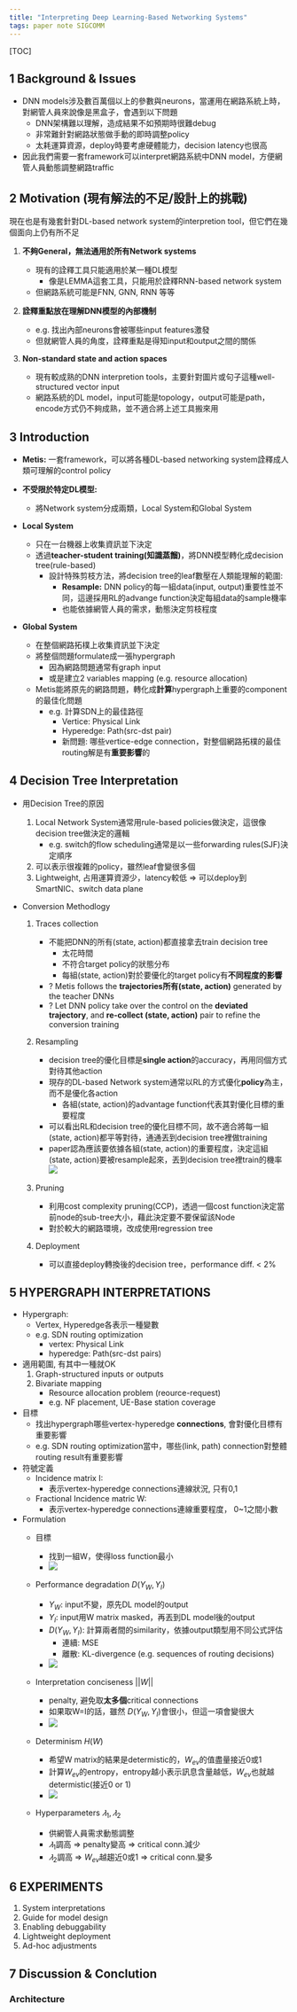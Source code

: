 ```yaml
---
title: "Interpreting Deep Learning-Based Networking Systems"
tags: paper note SIGCOMM
---
```


[TOC]



## 1 Background & Issues
*  DNN models涉及數百萬個以上的參數與neurons，當運用在網路系統上時，對網管人員來說像是黑盒子，會遇到以下問題
    *  DNN架構難以理解，造成結果不如預期時很難debug
    *  非常難針對網路狀態做手動的即時調整policy
    *  太耗運算資源，deploy時要考慮硬體能力，decision latency也很高
*  因此我們需要一套framework可以interpret網路系統中DNN model，方便網管人員動態調整網路traffic


## 2 Motivation (現有解法的不足/設計上的挑戰)
現在也是有幾套針對DL-based network system的interpretion tool，但它們在幾個面向上仍有所不足

1. **不夠General，無法通用於所有Network systems**
    * 現有的詮釋工具只能適用於某一種DL模型
        * 像是LEMMA這套工具，只能用於詮釋RNN-based network system
    * 但網路系統可能是FNN, GNN, RNN 等等
    
2. **詮釋重點放在理解DNN模型的內部機制**
    * e.g. 找出內部neurons會被哪些input features激發
    * 但就網管人員的角度，詮釋重點是得知input和output之間的關係
    
3. **Non-standard state and action spaces**
    * 現有較成熟的DNN interpretion tools，主要針對圖片或句子這種well-structured vector input
    * 網路系統的DL model，input可能是topology，output可能是path，encode方式仍不夠成熟，並不適合將上述工具搬來用
    
## 3 Introduction
*   **Metis:** 一套framework，可以將各種DL-based networking system詮釋成人類可理解的control policy
*   **不受限於特定DL模型:** 
    * 將Network system分成兩類，Local System和Global System
*   **Local System**
    *   只在一台機器上收集資訊並下決定
    *   透過**teacher-student training(知識蒸餾)**，將DNN模型轉化成decision tree(rule-based)
        *   設計特殊剪枝方法，將decision tree的leaf數壓在人類能理解的範圍:
            *   **Resample:** DNN policy的每一組data(input, output)重要性並不同，這邊採用RL的advange function決定每組data的sample機率
            *   也能依據網管人員的需求，動態決定剪枝程度

*   **Global System**
    *   在整個網路拓樸上收集資訊並下決定
    *   將整個問題formulate成一張hypergraph
        * 因為網路問題通常有graph input
        * 或是建立2 variables mapping (e.g. resource allocation)
    *   Metis能將原先的網路問題，轉化成**計算**hypergraph上重要的component的最佳化問題
        * e.g. 計算SDN上的最佳路徑
            * Vertice: Physical Link
            * Hyperedge: Path(src-dst pair)
            * 新問題: 哪些vertice-edge connection，對整個網路拓樸的最佳routing解是有**重要影響**的
    
## 4 Decision Tree Interpretation
* 用Decision Tree的原因
    1. Local Network System通常用rule-based policies做決定，這很像decision tree做決定的邏輯
        * e.g. switch的flow scheduling通常是以一些forwarding rules(SJF)決定順序
    2. 可以表示很複雜的policy，雖然leaf會變很多個
    3. Lightweight, 占用運算資源少，latency較低 => 可以deploy到SmartNIC、switch data plane

* Conversion Methodlogy
    1.   Traces collection
         * 不能把DNN的所有(state, action)都直接拿去train decision tree
             * 太花時間
             * 不符合target policy的狀態分布
             * 每組(state, action)對於要優化的target policy有**不同程度的影響**
         * ? Metis follows the **trajectories所有(state, action)** generated by the teacher DNNs
         * ? Let DNN policy take over the control on the **deviated
trajectory**, and **re-collect (state, action)** pair to refine the conversion
training

    2.   Resampling
            * decision tree的優化目標是**single action**的accuracy，再用同個方式對待其他action
            * 現存的DL-based Network system通常以RL的方式優化**policy**為主，而不是優化各action
                * 各組(state, action)的advantage function代表其對優化目標的重要程度
            * 可以看出RL和decision tree的優化目標不同，故不適合將每一組(state, action)都平等對待，通通丟到decision tree裡做training
            * paper認為應該要依據各組(state, action)的重要程度，決定這組(state, action)要被resample起來，丟到decision tree裡train的機率
            ![](https://i.imgur.com/ps4yaLw.png)

    3.   Pruning
            * 利用cost complexity pruning(CCP)，透過一個cost function決定當前node的sub-tree大小，藉此決定要不要保留該Node
            * 對於較大的網路環境，改成使用regression tree

    4.   Deployment
            * 可以直接deploy轉換後的decision tree，performance diff. < 2%


## 5 HYPERGRAPH INTERPRETATIONS
* Hypergraph:
    * Vertex, Hyperedge各表示一種變數
    * e.g. SDN routing optimization
        * vertex: Physical Link
        * hyperedge: Path(src-dst pairs)
* 適用範圍, 有其中一種就OK
    1. Graph-structured inputs or outputs
    2. Bivariate mapping
        * Resource allocation problem (reource-request)
        * e.g. NF placement, UE-Base station coverage
* 目標
    * 找出hypergraph哪些vertex-hyperedge **connections**, 會對優化目標有重要影響
    * e.g. SDN routing optimization當中，哪些(link, path) connection對整體routing result有重要影響
* 符號定義
    * Incidence matrix I: 
        * 表示vertex-hyperedge connections連線狀況, 只有0,1
    * Fractional Incidence matric W: 
        * 表示vertex-hyperedge connections連線重要程度， 0~1之間小數
* Formulation
    * 目標
        * 找到一組W，使得loss function最小
        * ![](https://i.imgur.com/QK9hhzk.png)
   
   * Performance degradation $D(Y_W, Y_I)$
        * $Y_W$: input不變，原先DL model的output
        * $Y_I$: input用W matrix masked，再丟到DL model後的output
        * $D(Y_W, Y_I)$: 計算兩者間的similarity，依據output類型用不同公式評估
            * 連續: MSE
            * 離散: KL-divergence (e.g. sequences of routing decisions)
        * ![](https://i.imgur.com/AEy6vVG.png)
    * Interpretation conciseness $||W||$
        * penalty, 避免取**太多個**critical connections
        * 如果取W=I的話，雖然 $D(Y_W, Y_I)$會很小，但這一項會變很大
        * ![](https://i.imgur.com/KdTqbEs.png)
    * Determinism $H(W)$
        * 希望W matrix的結果是determistic的，$W_{ev}$的值盡量接近0或1
        * 計算$W_{ev}$的entropy，entropy越小表示訊息含量越低，$W_{ev}$也就越determistic(接近0 or 1)
        * ![](https://i.imgur.com/woxMiM3.png)
    * Hyperparameters $𝜆_1, 𝜆_2$
        * 供網管人員需求動態調整
        * $𝜆_1$調高 => penalty變高 => critical conn.減少
        * $𝜆_2$調高 => $W_{ev}$越趨近0或1 => critical conn.變多

## 6 EXPERIMENTS
1. System interpretations
2. Guide for model design
3. Enabling debuggability
4. Lightweight deployment
5. Ad-hoc adjustments

## 7 Discussion & Conclution



### Architecture
 
